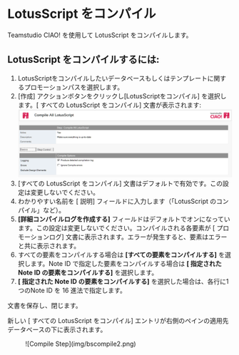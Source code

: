 # LotusScript をコンパイル

Teamstudio CIAO! を使用して LotusScript をコンパイルします。

## LotusScript をコンパイルするには:
1. LotusScriptをコンパイルしたいデータベースもしくはテンプレートに関するプロモーションパスを選択します。
2. [作成] アクションボタンをクリックし[LotusScriptをコンパイル] を選択します。[ すべての LotusScript をコンパイル] 文書が表示されます:  
   ![Compile LotusScript Document](img/bscompile.png)
3. [すべての LotusScript をコンパイル] 文書はデフォルトで有効です。この設定は変更しないでください。
4. わかりやすい名前を [ 説明] フィールドに入力します（「LotusScript のコンパイル」など）。
5. **[詳細コンパイルログを作成する]** フィールドはデフォルトでオンになっています。この設定は変更しないでください。コンパイルされる各要素が [ プロモーションログ] 文書に表示されます。エラーが発生すると、要素はエラーと共に表示されます。
6. すべての要素をコンパイルする場合は **[すべての要素をコンパイルする]** を選択します。Note ID で指定した要素をコンパイルする場合は **[ 指定された Note ID の要素をコンパイルする]** を選択します。
7. **[ 指定された Note ID の要素をコンパイルする]** を選択した場合は、各行に1つのNote ID を 16 進法で指定します。
 
文書を保存し、閉じます。

新しい [ すべての LotusScript をコンパイル] エントリが右側のペインの適用先データベースの下に表示されます。  
<figure markdown="1">
  ![Compile Step](img/bscompile2.png)
</figure>
